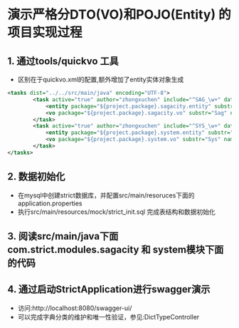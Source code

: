 # 演示严格分DTO(VO)和POJO(Entity) 的项目实现过程
## 1. 通过tools/quickvo 工具

* 区别在于quickvo.xml的配置,额外增加了entity实体对象生成

```xml
<tasks dist="../../src/main/java" encoding="UTF-8">
		<task active="true" author="zhongxuchen" include="^SAG_\w+" datasource="quickstart" swagger-model="true">
			<entity package="${project.package}.sagacity.entity" substr="Sag" name="#{subName}"/>
			<vo package="${project.package}.sagacity.vo" substr="Sag" name="#{subName}VO" />
		</task>
		<task active="true" author="zhongxuchen" include="^SYS_\w+" datasource="quickstart" swagger-model="true">
			<entity package="${project.package}.system.entity" substr="Sys" name="#{subName}"/>
			<vo package="${project.package}.system.vo" substr="Sys" name="#{subName}VO" />
		</task>
</tasks>
```

## 2. 数据初始化
* 在mysql中创建strict数据库，并配置src/main/resoruces下面的application.properties
* 执行src/main/resources/mock/strict_init.sql 完成表结构和数据初始化

## 3. 阅读src/main/java下面com.strict.modules.sagacity 和 system模块下面的代码

## 4. 通过启动StrictApplication进行swagger演示
* 访问:http://localhost:8080/swagger-ui/ 
* 可以完成字典分类的维护和唯一性验证，参见:DictTypeController
